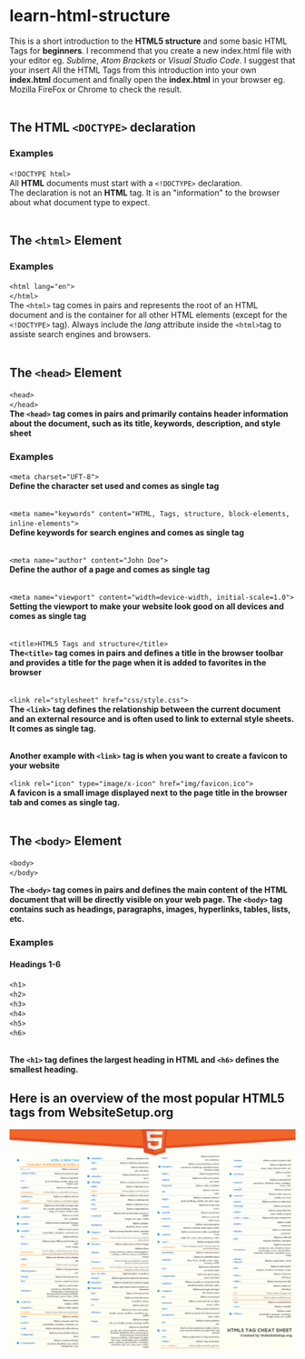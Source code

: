 # learn-html-structure

This is a short introduction to the **HTML5 structure** and some basic HTML Tags for **beginners**. I recommend that you create a new index.html file with your editor eg. _Sublime_, _Atom Brackets_ or _Visual Studio Code_. I suggest that your insert All the HTML Tags from this introduction into your own **index.html** document and finally open the **index.html** in your browser eg. Mozilla FireFox or Chrome to check the result. <br><br>

## The HTML `<DOCTYPE>` declaration

### Examples

`<!DOCTYPE html>`<br>
All **HTML** documents must start with a `<!DOCTYPE>` declaration.<br>
The declaration is not an **HTML** tag. It is an "information" to the browser about what document type to expect.<br><br>

## The `<html>` Element

### Examples

`<html lang="en">`<br>
`</html>`<br>
The `<html>` tag comes in pairs and represents the root of an HTML document and is the container for all other HTML elements (except for the `<!DOCTYPE>` tag). Always include the _lang_ attribute inside the `<html>`tag to assiste search engines and browsers.<br><br>

## The `<head>` Element

`<head>`<br>
`</head>`<br>
**The `<head>` tag comes in pairs and primarily contains header information about the document, such as its title, keywords, description, and style sheet** <br>

### Examples

`<meta charset="UFT-8">`<br>
**Define the character set used and comes as single tag**<br><br>

`<meta name="keywords" content="HTML, Tags, structure, block-elements, inline-elements">`<br>
**Define keywords for search engines and comes as single tag**<br><br>

`<meta name="author" content="John Doe">`<br>
**Define the author of a page and comes as single tag**<br><br>

`<meta name="viewport" content="width=device-width, initial-scale=1.0">`<br>
**Setting the viewport to make your website look good on all devices and comes as single tag**<br><br>

`<title>HTML5 Tags and structure</title>`<br>
**The`<title>` tag comes in pairs and defines a title in the browser toolbar and provides a title for the page when it is added to favorites in the browser** <br><br>

`<link rel="stylesheet" href="css/style.css">`<br>
**The `<link>` tag defines the relationship between the current document and an external resource and is often used to link to external style sheets. It comes as single tag.**<br><br>

**Another example with `<link>` tag is when you want to create a favicon to your website**<br>

`<link rel="icon" type="image/x-icon" href="img/favicon.ico">`<br>
**A favicon is a small image displayed next to the page title in the browser tab and comes as single tag.**<br><br>

## The `<body>` Element

`<body>`<br>
`</body>`<br>

**The `<body>` tag comes in pairs and defines the main content of the HTML document that will be directly visible on your web page. The `<body>` tag contains such as headings, paragraphs, images, hyperlinks, tables, lists, etc.** <br>

### Examples

#### Headings 1-6

`<h1>`<br>
`<h2>`<br>
`<h3>`<br>
`<h4>`<br>
`<h5>`<br>
`<h6>`<br><br>

**The `<h1>` tag defines the largest heading in HTML and `<h6>` defines the smallest heading.**

## Here is an overview of the most popular HTML5 tags from WebsiteSetup.org

![alt text](cheatsheet.png)
